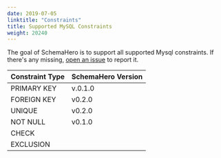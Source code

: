 ```yaml
---
date: 2019-07-05
linktitle: "Constraints"
title: Supported MySQL Constraints
weight: 20240
---
```


The goal of SchemaHero is to support all supported Mysql constraints. If there's any missing, [open an issue](https://github.com/schemahero/schemahero/issues/new) to report it.

| Constraint Type | SchemaHero Version |
|-----------------|--------------------|
| PRIMARY KEY | v.0.1.0 |
| FOREIGN KEY | v0.2.0 |
| UNIQUE | v0.2.0 |
| NOT NULL | v0.1.0 |
| CHECK | |
| EXCLUSION | |
